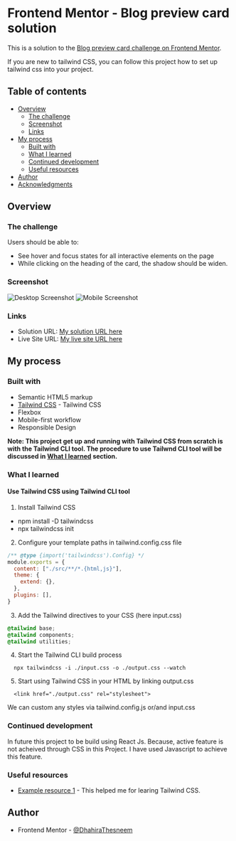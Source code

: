 # Frontend Mentor - Blog preview card solution

This is a solution to the [Blog preview card challenge on Frontend Mentor](https://www.frontendmentor.io/challenges/blog-preview-card-ckPaj01IcS).

If you are new to tailwind CSS, you can follow this project how to set up tailwind css into your project.

## Table of contents

- [Overview](#overview)
  - [The challenge](#the-challenge)
  - [Screenshot](#screenshot)
  - [Links](#links)
- [My process](#my-process)
  - [Built with](#built-with)
  - [What I learned](#what-i-learned)
  - [Continued development](#continued-development)
  - [Useful resources](#useful-resources)
- [Author](#author)
- [Acknowledgments](#acknowledgments)

## Overview

### The challenge

Users should be able to:

- See hover and focus states for all interactive elements on the page
- While clicking on the heading of the card, the shadow should be widen.

### Screenshot

![Desktop Screenshot](./asset/images/Screenshot_desktop.png) ![Mobile Screenshot](./asset/images/Screenshot_mobile.png)

### Links

- Solution URL: [My solution URL here](https://github.com/DhahiraThesneem/frontend_projects/tree/main/blog-preview-card-main)
- Live Site URL: [My live site URL here](https://dhahirathesneem.github.io/frontend_projects/blog-preview-card-main/)

## My process

### Built with

- Semantic HTML5 markup
- [Tailwind CSS](https://tailwindcss.com/) - Tailwind CSS 
- Flexbox
- Mobile-first workflow
- Responsible Design

**Note: This project get up and running with Tailwind CSS from scratch is with the Tailwind CLI tool. The procedure to use Tailwnd CLI tool will be discussed in [What I learned](#what-i-learned) section.**

### What I learned

#### Use Tailwind CSS using Tailwind CLI tool

1. Install Tailwind CSS
  - npm install -D tailwindcss
  - npx tailwindcss init
2. Configure your template paths in tailwind.config.css file
  ```js
  /** @type {import('tailwindcss').Config} */
  module.exports = {
    content: ["./src/**/*.{html,js}"],
    theme: {
      extend: {},
    },
    plugins: [],
  }
  ```
3. Add the Tailwind directives to your CSS (here input.css)
  ```css
  @tailwind base;
  @tailwind components;
  @tailwind utilities;
  ```
4. Start the Tailwind CLI build process
  ```terminal
    npx tailwindcss -i ./input.css -o ./output.css --watch
  ```
5. Start using Tailwind CSS in your HTML by linking output.css
 ```
   <link href="./output.css" rel="stylesheet">
 ```

We can custom any styles via tailwind.config.js or/and input.css

### Continued development

In future this project to be build using React Js. Because, active feature is not acheived through CSS in this Project. I have used Javascript to achieve this feature.

### Useful resources

- [Example resource 1](https://tailwindcss.com/) - This helped me for learing Tailwind CSS.


## Author

- Frontend Mentor - [@DhahiraThesneem](https://www.frontendmentor.io/profile/DhahiraThesneem)
